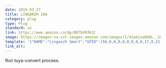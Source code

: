 ```yaml
---
date: 2019-03-27
title: LINGANZH 16A
category: plug
type: Plug
standard: us
link: https://www.amazon.ca/dp/B07D4936JC
image: https://images-na.ssl-images-amazon.com/images/I/41wbjeaQOQL._SX679_.jpg
template: '{"NAME":"Linganzh Smart","GPIO":[56,0,0,0,0,0,0,0,0,17,0,21,0],"FLAG":0,"BASE":18}' 
link_alt: 
---
```


Run tuya-convert process.  

